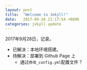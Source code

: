 ```yaml
---
layout: post
title:  "Welcome to Jekyll!"
date:   2017-09-28 21:17:54 +0800
categories: jekyll update
---
```


2017年9月28日，记录。

- 已解决：本地环境搭建。
- 待解决：部署到 Github Page 上
  - 通过`修改_config.yml`配置文件？

